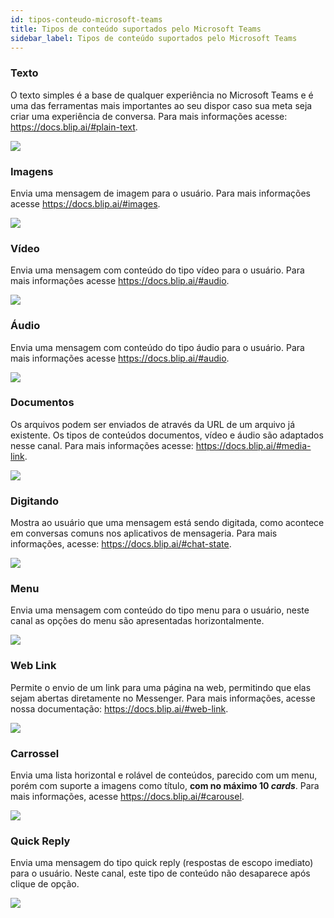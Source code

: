 ```yaml
---
id: tipos-conteudo-microsoft-teams
title: Tipos de conteúdo suportados pelo Microsoft Teams
sidebar_label: Tipos de conteúdo suportados pelo Microsoft Teams
---
```


### Texto

O texto simples é a base de qualquer experiência no Microsoft Teams e é uma das ferramentas mais importantes ao seu dispor caso sua meta seja criar uma experiência de conversa. Para mais informações acesse: https://docs.blip.ai/#plain-text.

![](/img/channels/microsoft-teams/tipos-conteudo-microsoft-teams-1.png)<br>

### Imagens

Envia uma mensagem de imagem para o usuário. Para mais informações acesse https://docs.blip.ai/#images.

![](/img/channels/microsoft-teams/tipos-conteudo-microsoft-teams-2.png)<br>

### Vídeo

Envia uma mensagem com conteúdo do tipo vídeo para o usuário. Para mais informações acesse https://docs.blip.ai/#audio.

![](/img/channels/microsoft-teams/tipos-conteudo-microsoft-teams-3.png)<br>

### Áudio

Envia uma mensagem com conteúdo do tipo áudio para o usuário. Para mais informações acesse https://docs.blip.ai/#audio.

![](/img/channels/microsoft-teams/tipos-conteudo-microsoft-teams-4.png)<br>

### Documentos

Os arquivos podem ser enviados de através da URL de um arquivo já existente. Os tipos de conteúdos documentos, vídeo e áudio são adaptados nesse canal. Para mais informações acesse: https://docs.blip.ai/#media-link.

![](/img/channels/microsoft-teams/tipos-conteudo-microsoft-teams-5.png)<br>

### Digitando

Mostra ao usuário que uma mensagem está sendo digitada, como acontece em conversas comuns nos aplicativos de mensageria. Para mais informações, acesse: https://docs.blip.ai/#chat-state.

![](/img/channels/microsoft-teams/tipos-conteudo-microsoft-teams-9.png)<br>

### Menu

Envia uma mensagem com conteúdo do tipo menu para o usuário, neste canal as opções do menu são apresentadas horizontalmente.

![](/img/channels/microsoft-teams/tipos-conteudo-microsoft-teams-6.png)<br>

### Web Link

Permite o envio de um link para uma página na web, permitindo que elas sejam abertas diretamente no Messenger. Para mais informações, acesse nossa documentação: https://docs.blip.ai/#web-link.

![](/img/channels/microsoft-teams/tipos-conteudo-microsoft-teams-7.png)<br>

### Carrossel

Envia uma lista horizontal e rolável de conteúdos, parecido com um menu, porém com suporte a imagens como título, **com no máximo 10 *cards***. Para mais informações, acesse https://docs.blip.ai/#carousel.

![](/img/channels/microsoft-teams/tipos-conteudo-microsoft-teams-8.png)<br>


### Quick Reply

Envia uma mensagem do tipo quick reply (respostas de escopo imediato) para o usuário. Neste canal, este tipo de conteúdo não desaparece após clique de opção.

![](/img/channels/microsoft-teams/tipos-conteudo-microsoft-teams-10.png)<br>